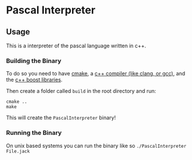 # Pascal Interpreter

## Usage

This is a interpreter of the pascal language written in c++.

### Building the Binary

To do so you need to have [cmake](https://cmake.org/), a [c++ compiler (like clang, or gcc)](http://www.stroustrup.com/compilers.html), and the [c++ boost libraries](https://www.boost.org/users/download/).

Then create a folder called `build` in the root directory and run:
```
cmake ..
make
```

This will create the `PascalInterpreter` binary!

### Running the Binary

On unix based systems you can run the binary like so `./PascalInterpreter File.jack`

